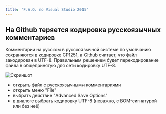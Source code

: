 ```yaml
---
title: 'F.A.Q. по Visual Studio 2015'
---
```


## На Github теряется кодировка русскоязычных комментариев

Комментарии на русском в русскоязычной системе по умолчанию сохраняются в кодировке CP1251, а Github считает, что файл закодирован в UTF-8. Правильным решением будет перекодирование файла в общепринятую для сети кодировку UTF-8.

![Скриншот](figures/save-file-as-utf8.png)

- открыть файл с русскоязычными комментариями
- открыть меню "File"
- выбрать действие "Advanced Save Options"
- в диалоге выбрать кодировку UTF-8 (неважно, с BOM-сигнатурой или без неё)

